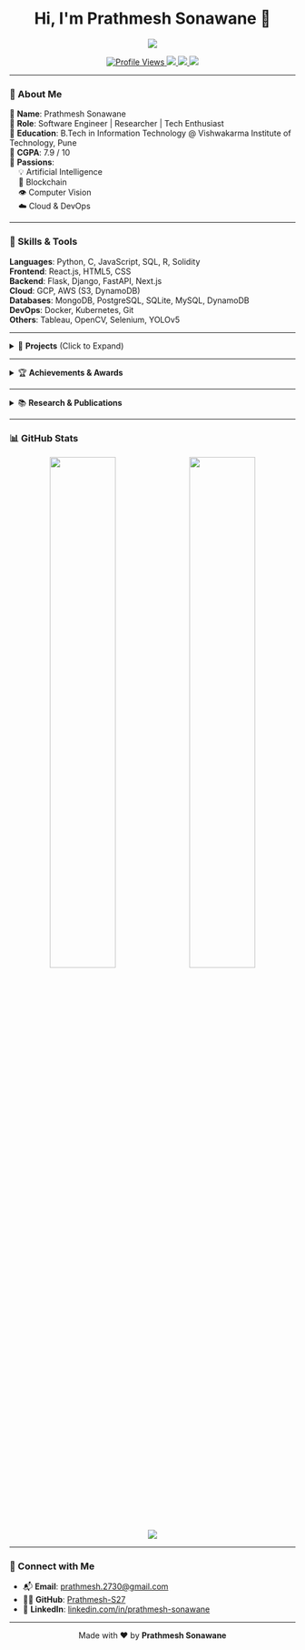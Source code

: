 <h1 align="center">Hi, I'm Prathmesh Sonawane 👋</h1>

<p align="center">
  <img src="https://readme-typing-svg.herokuapp.com?font=Fira+Code&weight=700&size=25&pause=1000&color=36BCF7&center=true&vCenter=true&width=435&lines=Software+Engineer+%7C+AI+%7C+Blockchain+%7C+Cloud;Let's+build+impactful+tech+🚀" />
</p>

<p align="center">
  <a href="https://github.com/Prathmesh-S27">
    <img src="https://komarev.com/ghpvc/?username=Prathmesh-S27&label=Profile+Views&color=brightgreen&style=flat" alt="Profile Views" />
  </a>
  <a href="mailto:prathmesh.2730@gmail.com">
    <img src="https://img.shields.io/badge/Email-D14836?style=flat&logo=gmail&logoColor=white" />
  </a>
  <a href="https://linkedin.com/in/prathmesh-sonawane">
    <img src="https://img.shields.io/badge/LinkedIn-blue?style=flat&logo=linkedin" />
  </a>
  <a href="https://github.com/Prathmesh-S27">
    <img src="https://img.shields.io/github/followers/Prathmesh-S27?label=Follow&style=social" />
  </a>
</p>

---

### 🚀 About Me

🔹 **Name**: Prathmesh Sonawane  
🔹 **Role**: Software Engineer | Researcher | Tech Enthusiast  
🔹 **Education**: B.Tech in Information Technology @ Vishwakarma Institute of Technology, Pune  
🔹 **CGPA**: 7.9 / 10  
🔹 **Passions**:  
&nbsp;&nbsp;&nbsp;&nbsp;💡 Artificial Intelligence  
&nbsp;&nbsp;&nbsp;&nbsp;🔗 Blockchain  
&nbsp;&nbsp;&nbsp;&nbsp;👁️ Computer Vision  
&nbsp;&nbsp;&nbsp;&nbsp;☁️ Cloud & DevOps

---

### 🧠 Skills & Tools

**Languages**: Python, C, JavaScript, SQL, R, Solidity  
**Frontend**: React.js, HTML5, CSS  
**Backend**: Flask, Django, FastAPI, Next.js  
**Cloud**: GCP, AWS (S3, DynamoDB)  
**Databases**: MongoDB, PostgreSQL, SQLite, MySQL, DynamoDB  
**DevOps**: Docker, Kubernetes, Git  
**Others**: Tableau, OpenCV, Selenium, YOLOv5

---

<details>
  <summary>📌 <strong>Projects</strong> (Click to Expand)</summary>

#### 🔐 [DocManager](https://github.com/Prathmesh-S27/DocManager-Next-Gen-Document-Management-System.git)
> 🧱 Cloud-Based Document Storage with AES Encryption + Blockchain
- ⚡ Handled 100+ concurrent users
- 🔍 Integrated Aho-Corasick + Bloom Filter
- 🔗 Merkle Root verification with 100% traceability

#### 🎓 [Safe Assessment Chain](https://github.com/Prathmesh-S27/Safe-Assessment-Chain-Integrating-Blockchain-and-Computer-Vision-for-a-Secure-Examination-Process)
> 📚 Blockchain-secured online exam portal (Best Project Winner)
- ✍️ 8 smart contracts, 200+ concurrent exams
- 📈 Scalability increased by 300%

#### 🚘 [Vahanparikshak](https://github.com/Prathmesh-S27/Vahanparikshak-Real-Time-Driving-License-Verification-System-Using-Face-Recognition)
> 🔍 AI-based license trial verification system
- 🤝 Deployed with Smart City Pune + RTO Pune
- 📊 98.5% accuracy, verification time reduced by 75%

</details>

---

<details>
  <summary>🏆 <strong>Achievements & Awards</strong></summary>

- 🥉 3rd Place - CTF Hackathon 2025 (100+ teams)
- 🏁 Grand Finalist - PICT TechFista 2024
- 🏅 Top 5 - Smart India Hackathon 2.0
- 🥈 Top 10 - National Techathon 2024
- 💡 Finalist - Innerve Hackathon 2024

</details>

---

<details>
  <summary>📚 <strong>Research & Publications</strong></summary>

- 🎨 [Emotion Detection in Interactive Art - Springer](https://link.springer.com/chapter/10.1007/978-981-96-2703-5_5)
- 🌊 [Marine Microplastic Monitoring - IEEE](https://ieeexplore.ieee.org/abstract/document/11011331)
- 👁 [Real-Time License Verification - IEEE](https://ieeexplore.ieee.org/abstract/document/10616369)
- 🌫 [Air Quality Prediction Model - IEEE](https://ieeexplore.ieee.org/abstract/document/10911414)

</details>

---

### 📊 GitHub Stats

<p align="center">
  <img src="https://github-readme-stats.vercel.app/api?username=Prathmesh-S27&show_icons=true&theme=tokyonight" width="48%" />
  <img src="https://github-readme-streak-stats.herokuapp.com?user=Prathmesh-S27&theme=tokyonight" width="48%" />
</p>

<p align="center">
  <img src="https://github-readme-activity-graph.cyclic.app/graph?username=Prathmesh-S27&theme=tokyo-night" />
</p>

---

### 🔗 Connect with Me

- 📬 **Email**: [prathmesh.2730@gmail.com](mailto:prathmesh.2730@gmail.com)
- 👨‍💻 **GitHub**: [Prathmesh-S27](https://github.com/Prathmesh-S27)
- 💼 **LinkedIn**: [linkedin.com/in/prathmesh-sonawane](https://linkedin.com/in/prathmesh-sonawane)

---

<p align="center">Made with ❤️ by <b>Prathmesh Sonawane</b></p>
